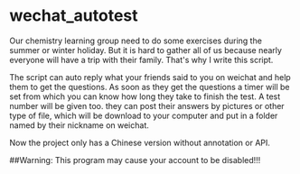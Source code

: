 # wechat_autotest
Our chemistry learning group need to do some exercises during the summer or winter holiday. 
But it is hard to gather all of us because nearly everyone will have a trip with their family. 
That's why I write this script.

The script can auto reply what your friends said to you on weichat and help them to get the questions.
As soon as they get the questions a timer will be set from which you can know how long they take to finish the test.
A test number will be given too.
they can post their answers by pictures or other type of file, which will be download to your computer and put in a folder named by their nickname on weichat. 

Now the project only has a Chinese version without annotation or API.

##Warning: This program may cause your account to be disabled!!!
